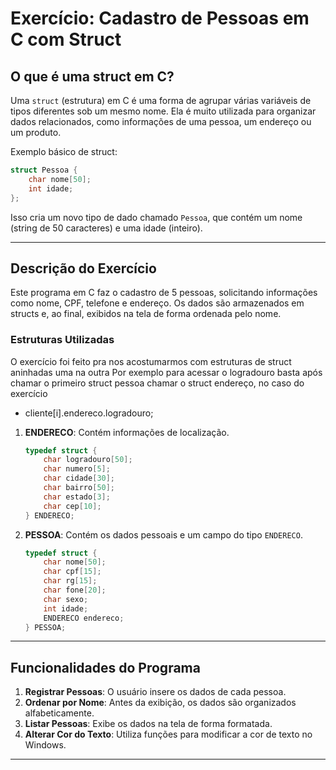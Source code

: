 # Exercício: Cadastro de Pessoas em C com Struct

## O que é uma struct em C?

Uma `struct` (estrutura) em C é uma forma de agrupar várias variáveis de tipos diferentes sob um mesmo nome. Ela é muito utilizada para organizar dados relacionados, como informações de uma pessoa, um endereço ou um produto.

Exemplo básico de struct:
```c
struct Pessoa {
    char nome[50];
    int idade;
};
```
Isso cria um novo tipo de dado chamado `Pessoa`, que contém um nome (string de 50 caracteres) e uma idade (inteiro).

---

## Descrição do Exercício

Este programa em C faz o cadastro de 5 pessoas, solicitando informações como nome, CPF, telefone e endereço. Os dados são armazenados em structs e, ao final, exibidos na tela de forma ordenada pelo nome.

### Estruturas Utilizadas

O exercício foi feito pra nos acostumarmos com estruturas de struct aninhadas uma na outra
Por exemplo para acessar o logradouro basta após chamar o primeiro struct pessoa chamar o struct endereço, no caso do exercício
- cliente[i].endereco.logradouro;

1. **ENDERECO**: Contém informações de localização.
   ```c
   typedef struct {
       char logradouro[50];
       char numero[5];
       char cidade[30];
       char bairro[50];
       char estado[3];
       char cep[10];
   } ENDERECO;
   ```

2. **PESSOA**: Contém os dados pessoais e um campo do tipo `ENDERECO`.
   ```c
   typedef struct {
       char nome[50];
       char cpf[15];
       char rg[15];
       char fone[20];
       char sexo;
       int idade;
       ENDERECO endereco;
   } PESSOA;
   ```

---

## Funcionalidades do Programa

1. **Registrar Pessoas**: O usuário insere os dados de cada pessoa.
2. **Ordenar por Nome**: Antes da exibição, os dados são organizados alfabeticamente.
3. **Listar Pessoas**: Exibe os dados na tela de forma formatada.
4. **Alterar Cor do Texto**: Utiliza funções para modificar a cor de texto no Windows.

---


